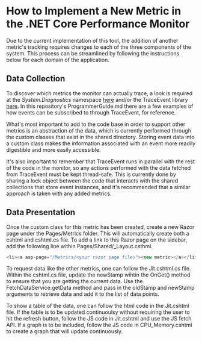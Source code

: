 # How to Implement a New Metric in the .NET Core Performance Monitor

Due to the current implementation of this tool, the addition of another metric's tracking requires changes to each of the three components of the system. This process can be streamlined by following the instructions below for each domain of the application.

## Data Collection

To discover which metrics the monitor can actually trace, a look is required at the _System.Diagnostics_ namespace [here](https://docs.microsoft.com/es-es/dotnet/api/system.diagnostics?view=netcore-2.1) and/or the TraceEvent library [here](https://github.com/Microsoft/perfview/blob/master/documentation/TraceEvent/TraceEventLibrary.md). In this repository's ProgrammerGuide.md there are a few examples of how events can be subscribed to through TraceEvent, for reference.

What's most important to add to the code base in order to support other metrics is an abstraction of the data, which is currently performed through the custom classes that exist in the shared directory. Storing event data into a custom class makes the information associated with an event more readily digestible and more easily accessible.

It's also important to remember that TraceEvent runs in parallel with the rest of the code in the monitor, so any actions performed with the data fetched from TraceEvent must be kept thread-safe. This is currently done by sharing a lock object between the code that interacts with the shared collections that store event instances, and it's recommended that a similar approach is taken with any added metrics.

## Data Presentation

Once the custom class for this metric has been created, create a new Razor page under the Pages/Metrics folder. This will automatically create both a cshtml and cshtml.cs file. To add a link to this Razor page on the sidebar, add the following line within Pages/Shared/_Layout.csthml.

```cs
<li><a asp-page="/Metrics/<your razor page file>"><new metric></a></li>
```

To request data like the other metrics, one can follow the Jit.cshtml.cs file. Within the cshtml.cs file, update the newStamp wihtin the OnGet() method to ensure that you are getting the current data. Use the FetchDataService.getData method and pass in the oldStamp and newStamp arguments to retrieve data and add it to the list of data points. 

To show a table of the data, one can follow the html code in the Jit.cshtml file. If the table is to be updated continuoulsy without requiring the user to hit the refresh button, follow the JS code in Jit.cshtml and use the JS fetch API. If a graph is to be included, follow the JS code in CPU_Memory.cshtml to create a graph that will update continuously.
